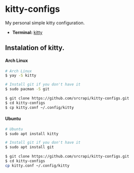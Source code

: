 # kitty-configs
My personal simple kitty configuration.

<!--Component-->
- **Terminal:** [kitty](https://github.com/kovidgoyal/kitty)

<!--Instalation-->
## Instalation of kitty.
#### Arch Linux
```bash
# Arch Linux
$ yay -S kitty

# Install git if you don't have it
$ sudo pacman -S git
  
$ git clone https://github.com/srcrapi/kitty-configs.git
$ cd kitty-configs
$ cp kitty.conf ~/.config/kitty
```
#### Ubuntu
```bash
# Ubuntu
$ sudo apt install kitty

# Install git if you don't have it
$ sudo apt install git
  
$ git clone https://github.com/srcrapi/kitty-configs.git
$ cd kitty-configs
cp kitty.conf ~/.config/kitty
```
